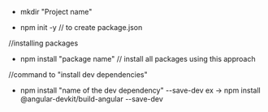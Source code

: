 * mkdir "Project name"

* npm init -y         // to create package.json

//installing packages
* npm install "package name"   // install all packages using this approach


//command to "install dev dependencies"
* npm install "name of the dev dependency" --save-dev
ex -> npm install @angular-devkit/build-angular --save-dev

